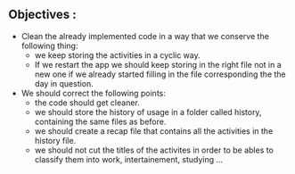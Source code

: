 ## Objectives :

- Clean the already implemented code in a way that we conserve the following thing:
    - we keep storing the activities in a cyclic way.
    - If we restart the app we should keep storing in the right file not in a new one if we already started filling in the file corresponding the the day in question.
- We should correct the following points:
    - the code should get cleaner.
    - we should store the history of usage in a folder called history, containing the same files as before.
    - we should create a recap file that contains all the activities in the history file.
    - we should not cut the titles of the activites in order to be ables to classify them into work, intertainement, studying ...